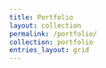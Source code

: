 ```yaml
---
title: Portfolio
layout: collection
permalink: /portfolio/
collection: portfolio
entries_layout: grid
---
```

